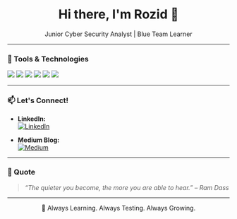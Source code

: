 <h1 align="center">Hi there, I'm Rozid 👋</h1>

<p align="center">
   Junior Cyber Security Analyst | Blue Team Learner<br>
<!--   🔍 Passionate about exploring the world of exploits, CTFs, and adversary simulation -->
</p>

---

### 🧰 Tools & Technologies

<p align="left">
  <img src="https://img.shields.io/badge/Linux-OS-black?logo=linux&logoColor=white" />
  <img src="https://img.shields.io/badge/Burp Suite-orange?logo=burp-suite&logoColor=white" />
  <img src="https://img.shields.io/badge/Metasploit-framework-blue?logo=metasploit&logoColor=white" />
  <img src="https://img.shields.io/badge/Nmap-network scanning-informational?logo=nmap" />
  <img src="https://img.shields.io/badge/Kali Linux-penetration testing-blueviolet?logo=kali-linux&logoColor=white" />
  <img src="https://img.shields.io/badge/Python-scripting-yellow?logo=python&logoColor=white" />
</p>

---

### 📫 Let's Connect!

- **LinkedIn:**  
  <a href="https://www.linkedin.com/in/la-ode-fahru-rozid-2857a927b/" target="_blank">
    <img src="https://img.shields.io/badge/LinkedIn-Connect-blue?logo=linkedin&logoColor=white" alt="LinkedIn" />
  </a>

- **Medium Blog:**  
  <a href="https://medium.com/@fahrurozid0" target="_blank">
    <img src="https://img.shields.io/badge/Medium-Blog-black?logo=medium&logoColor=white" alt="Medium" />
  </a>
---

### 🧠 Quote 
> _“The quieter you become, the more you are able to hear.” – Ram Dass_

---

<p align="center">
  📍 Always Learning. Always Testing. Always Growing.
</p>
